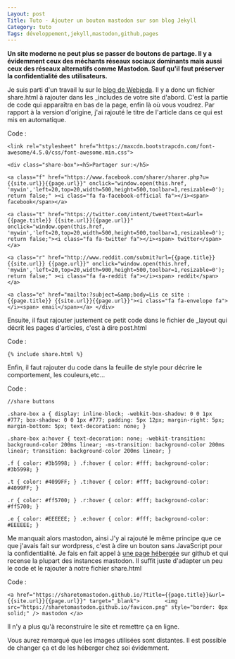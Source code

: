 ```yaml
---
Layout: post
Title: Tuto - Ajouter un bouton mastodon sur son blog Jekyll
Category: tuto
Tags: développement,jekyll,mastodon,github,pages
---
```


**Un site moderne ne peut plus se passer de boutons de partage. Il y a évidemment ceux des méchants réseaux sociaux dominants mais aussi ceux des réseaux alternatifs comme Mastodon. Sauf qu'il faut préserver la confidentialité des utilisateurs.**

Je suis parti d'un travail lu sur le [blog de Webjeda](https://blog.webjeda.com/share-buttons-jekyll/). Il y a donc un fichier share.html à rajouter dans les _includes de votre site d'abord. C'est la partie de code qui apparaîtra en bas de la page, enfin là où vous voudrez. Par rapport à la version d'origine, j'ai rajouté le titre de l'article dans ce qui est mis en automatique.

Code :

`<link rel="stylesheet" href="https://maxcdn.bootstrapcdn.com/font-awesome/4.5.0/css/font-awesome.min.css">`

`<div class="share-box"><h5>Partager sur:</h5> `

`<a class="f" href="https://www.facebook.com/sharer/sharer.php?u={{site.url}}{{page.url}}" onclick="window.open(this.href, 'mywin','left=20,top=20,width=500,height=500,toolbar=1,resizable=0'); return false;" ><i class="fa fa-facebook-official fa"></i><span> facebook</span></a> `

`<a class="t" href="https://twitter.com/intent/tweet?text=&url={{page.title}} {{site.url}}{{page.url}}" onclick="window.open(this.href, 'mywin','left=20,top=20,width=500,height=500,toolbar=1,resizable=0'); return false;"><i class="fa fa-twitter fa"></i><span> twitter</span></a>`

 `<a class="r" href="http://www.reddit.com/submit?url={{page.title}}{{site.url}} {{page.url}}" onclick="window.open(this.href, 'mywin','left=20,top=20,width=900,height=500,toolbar=1,resizable=0'); return false;" ><i class="fa fa-reddit fa"></i><span> reddit</span></a>`
 
`<a class="e" href="mailto:?subject=&amp;body=Lis ce site : {{page.title}} {{site.url}}{{page.url}}"><i class="fa fa-envelope fa"></i><span> email</span></a> </div>`

Ensuite, il faut rajouter justement ce petit code dans le fichier de _layout qui décrit les pages d'articles, c'est à dire post.html

Code :

`{% include share.html %}`

Enfin, il faut rajouter du code dans la feuille de style pour décrire le comportement, les couleurs,etc...

Code :

`//share buttons`

`.share-box a { display: inline-block; -webkit-box-shadow: 0 0 1px #777; box-shadow: 0 0 1px #777; padding: 5px 12px; margin-right: 5px; margin-bottom: 5px; text-decoration: none; }`

`.share-box a:hover { text-decoration: none; -webkit-transition: background-color 200ms linear; -ms-transition: background-color 200ms linear; transition: background-color 200ms linear; }`

`.f { color: #3b5998; } .f:hover { color: #fff; background-color: #3b5998; }`

`.t { color: #4099FF; } .t:hover { color: #fff; background-color: #4099FF; }`

`.r { color: #ff5700; } .r:hover { color: #fff; background-color: #ff5700; }`

 `.e { color: #EEEEEE; } .e:hover { color: #fff; background-color: #EEEEEE; }`

Me manquait alors mastodon, ainsi
J'y ai rajouté le même principe que ce que j'avais fait sur wordpress, c'est à dire un bouton sans JavaScript pour la confidentialité. Je fais en fait appel à [une page hébergée](https://sharetomastodon.github.io/about/) sur github et qui recense la plupart des instances mastodon. Il suffit juste d'adapter un peu le code et le rajouter à notre fichier share.html

Code :

`<a href="https://sharetomastodon.github.io/?title={{page.title}}&url={{site.url}}{{page.url}}" target="_blank">		<img src="https://sharetomastodon.github.io/favicon.png" style="border: 0px solid;" /> mastodon	</a>`

Il n'y a plus qu'à reconstruire le site et remettre ça en ligne. 

Vous aurez remarqué que les images utilisées sont distantes. Il est possible de changer ça et de les héberger chez soi évidemment.
